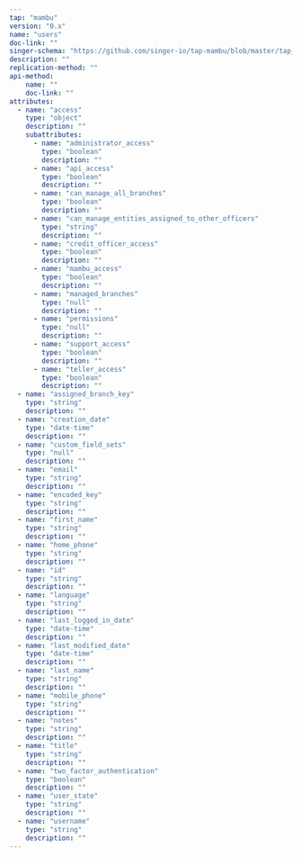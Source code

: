 ```yaml
---
tap: "mambu"
version: "0.x"
name: "users"
doc-link: ""
singer-schema: "https://github.com/singer-io/tap-mambu/blob/master/tap_mambu/schemas/users.json"
description: ""
replication-method: ""
api-method:
    name: ""
    doc-link: ""
attributes:
  - name: "access"
    type: "object"
    description: ""
    subattributes:
      - name: "administrator_access"
        type: "boolean"
        description: ""
      - name: "api_access"
        type: "boolean"
        description: ""
      - name: "can_manage_all_branches"
        type: "boolean"
        description: ""
      - name: "can_manage_entities_assigned_to_other_officers"
        type: "string"
        description: ""
      - name: "credit_officer_access"
        type: "boolean"
        description: ""
      - name: "mambu_access"
        type: "boolean"
        description: ""
      - name: "managed_branches"
        type: "null"
        description: ""
      - name: "permissions"
        type: "null"
        description: ""
      - name: "support_access"
        type: "boolean"
        description: ""
      - name: "teller_access"
        type: "boolean"
        description: ""
  - name: "assigned_branch_key"
    type: "string"
    description: ""
  - name: "creation_date"
    type: "date-time"
    description: ""
  - name: "custom_field_sets"
    type: "null"
    description: ""
  - name: "email"
    type: "string"
    description: ""
  - name: "encoded_key"
    type: "string"
    description: ""
  - name: "first_name"
    type: "string"
    description: ""
  - name: "home_phone"
    type: "string"
    description: ""
  - name: "id"
    type: "string"
    description: ""
  - name: "language"
    type: "string"
    description: ""
  - name: "last_logged_in_date"
    type: "date-time"
    description: ""
  - name: "last_modified_date"
    type: "date-time"
    description: ""
  - name: "last_name"
    type: "string"
    description: ""
  - name: "mobile_phone"
    type: "string"
    description: ""
  - name: "notes"
    type: "string"
    description: ""
  - name: "title"
    type: "string"
    description: ""
  - name: "two_factor_authentication"
    type: "boolean"
    description: ""
  - name: "user_state"
    type: "string"
    description: ""
  - name: "username"
    type: "string"
    description: ""
---
```

